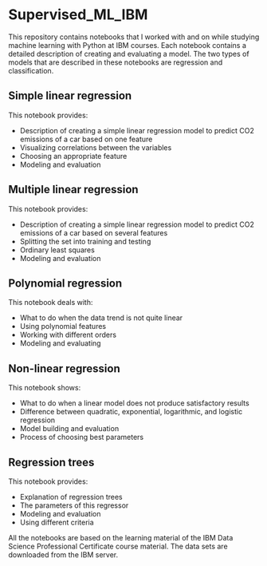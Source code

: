 # Supervised_ML_IBM
This repository contains notebooks that I worked with and on while studying machine learning with Python at IBM courses. Each notebook contains a detailed description of creating and evaluating a model. The two types of models that are described in these notebooks are regression and classification.

## Simple linear regression

This notebook provides:

* Description of creating a simple linear regression model to predict CO2 emissions of a car based on one feature
* Visualizing correlations between the variables
* Choosing an appropriate feature
* Modeling and evaluation

## Multiple linear regression

This notebook provides:

* Description of creating a simple linear regression model to predict CO2 emissions of a car based on several features
* Splitting the set into training and testing
* Ordinary least squares
* Modeling and evaluation

## Polynomial regression

This notebook deals with:

* What to do when the data trend is not quite linear
* Using polynomial features
* Working with different orders
* Modeling and evaluating

## Non-linear regression

This notebook shows:

* What to do when a linear model does not produce satisfactory results
* Difference between quadratic, exponential, logarithmic, and logistic regression
* Model building and evaluation
* Process of choosing best parameters

## Regression trees

This notebook provides:

* Explanation of regression trees
* The parameters of this regressor
* Modeling and evaluation
* Using different criteria

All the notebooks are based on the learning material of the IBM Data Science Professional Certificate course material. The data sets are downloaded from the IBM server.
